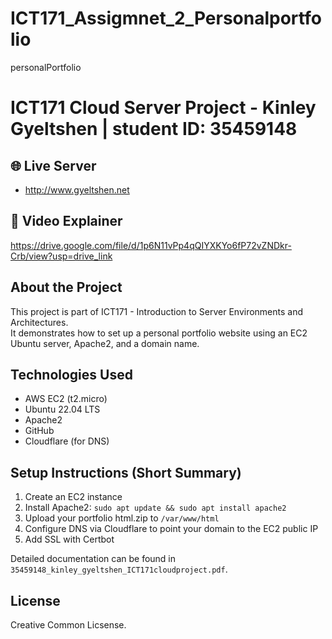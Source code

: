 # ICT171_Assigmnet_2_Personalportfolio
personalPortfolio 

# ICT171 Cloud Server Project - Kinley Gyeltshen | student ID: 35459148 

## 🌐 Live Server
- http://www.gyeltshen.net

## 🎥 Video Explainer
https://drive.google.com/file/d/1p6N11vPp4qQIYXKYo6fP72vZNDkr-Crb/view?usp=drive_link 

## About the Project
This project is part of ICT171 - Introduction to Server Environments and Architectures.  
It demonstrates how to set up a personal portfolio website using an EC2 Ubuntu server, Apache2, and a domain name.

## Technologies Used
- AWS EC2 (t2.micro)
- Ubuntu 22.04 LTS
- Apache2
- GitHub
- Cloudflare (for DNS)

## Setup Instructions (Short Summary)
1. Create an EC2 instance
2. Install Apache2: `sudo apt update && sudo apt install apache2`
3. Upload your portfolio html.zip to `/var/www/html`
4. Configure DNS via Cloudflare to point your domain to the EC2 public IP
5. Add SSL with Certbot

Detailed documentation can be found in `35459148_kinley_gyeltshen_ICT171cloudproject.pdf`.

## License
Creative Common Licsense.
